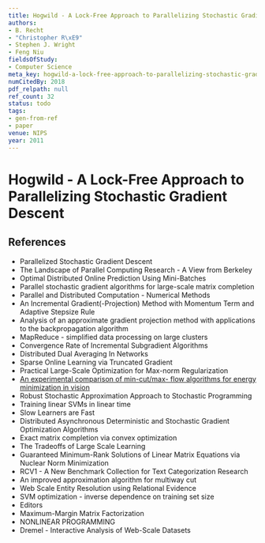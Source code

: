 ```yaml
---
title: Hogwild - A Lock-Free Approach to Parallelizing Stochastic Gradient Descent
authors:
- B. Recht
- "Christopher R\xE9"
- Stephen J. Wright
- Feng Niu
fieldsOfStudy:
- Computer Science
meta_key: hogwild-a-lock-free-approach-to-parallelizing-stochastic-gradient-descent
numCitedBy: 2018
pdf_relpath: null
ref_count: 32
status: todo
tags:
- gen-from-ref
- paper
venue: NIPS
year: 2011
---
```


# Hogwild - A Lock-Free Approach to Parallelizing Stochastic Gradient Descent

## References

- Parallelized Stochastic Gradient Descent
- The Landscape of Parallel Computing Research - A View from Berkeley
- Optimal Distributed Online Prediction Using Mini-Batches
- Parallel stochastic gradient algorithms for large-scale matrix completion
- Parallel and Distributed Computation - Numerical Methods
- An Incremental Gradient(-Projection) Method with Momentum Term and Adaptive Stepsize Rule
- Analysis of an approximate gradient projection method with applications to the backpropagation algorithm
- MapReduce - simplified data processing on large clusters
- Convergence Rate of Incremental Subgradient Algorithms
- Distributed Dual Averaging In Networks
- Sparse Online Learning via Truncated Gradient
- Practical Large-Scale Optimization for Max-norm Regularization
- [An experimental comparison of min-cut/max- flow algorithms for energy minimization in vision](./an-experimental-comparison-of-min-cut-max-flow-algorithms-for-energy-minimization-in-vision.md)
- Robust Stochastic Approximation Approach to Stochastic Programming
- Training linear SVMs in linear time
- Slow Learners are Fast
- Distributed Asynchronous Deterministic and Stochastic Gradient Optimization Algorithms
- Exact matrix completion via convex optimization
- The Tradeoffs of Large Scale Learning
- Guaranteed Minimum-Rank Solutions of Linear Matrix Equations via Nuclear Norm Minimization
- RCV1 - A New Benchmark Collection for Text Categorization Research
- An improved approximation algorithm for multiway cut
- Web Scale Entity Resolution using Relational Evidence
- SVM optimization - inverse dependence on training set size
- Editors
- Maximum-Margin Matrix Factorization
- NONLINEAR PROGRAMMING
- Dremel - Interactive Analysis of Web-Scale Datasets
